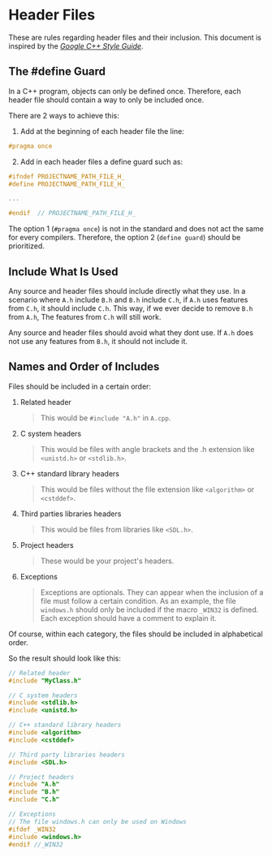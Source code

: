 # Header Files

These are rules regarding header files and their inclusion. This document is inspired by the *[Google C++ Style Guide](https://google.github.io/styleguide/cppguide.html#Header_Files)*.

## The #define Guard

In a C++ program, objects can only be defined once. Therefore, each header file should contain a way to only be included once.

There are 2 ways to achieve this:

1. Add at the beginning of each header file the line:
```cpp
#pragma once
```
2. Add in each header files a define guard such as:
```cpp
#ifndef PROJECTNAME_PATH_FILE_H_
#define PROJECTNAME_PATH_FILE_H_

...

#endif  // PROJECTNAME_PATH_FILE_H_
```

The option 1 (`#pragma once`) is not in the standard and does not act the same for every compilers. Therefore, the option 2 (`define guard`) should be prioritized.


## Include What Is Used

Any source and header files should include directly what they use. In a scenario where `A.h` include `B.h` and `B.h` include `C.h`, if `A.h` uses features from `C.h`, it should include `C.h`. This way, if we ever decide to remove `B.h` from `A.h`, The features from `C.h` will still work.

Any source and header files should avoid what they dont use. If `A.h` does not use any features from `B.h`, it should not include it.


## Names and Order of Includes

Files should be included in a certain order:

1. Related header 
    > This would be `#include "A.h"` in `A.cpp`.
2. C system headers
    > This would be files with angle brackets and the .h extension like `<unistd.h>` or `<stdlib.h>`.
3. C++ standard library headers
    > This would be files without the file extension like `<algorithm>` or `<cstddef>`.
4. Third parties libraries headers
    > This would be files from libraries like `<SDL.h>`.
5. Project headers
    > These would be your project's headers.
6. Exceptions
    > Exceptions are optionals. They can appear when the inclusion of a file must follow a certain condition. As an example, the file `windows.h` should only be included if the macro `_WIN32` is defined. Each exception should have a comment to explain it.

Of course, within each category, the files should be included in alphabetical order.

So the result should look like this:
```cpp
// Related header
#include "MyClass.h"

// C system headers
#include <stdlib.h>
#include <unistd.h>

// C++ standard library headers
#include <algorithm>
#include <cstddef>

// Third party libraries headers
#include <SDL.h>

// Project headers
#include "A.h"
#include "B.h"
#include "C.h"

// Exceptions
// The file windows.h can only be used on Windows
#ifdef _WIN32
#include <windows.h>
#endif //_WIN32
```
